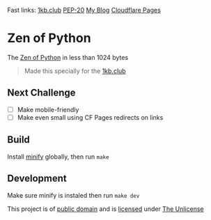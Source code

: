 Fast links: [1kb.club](https://1kb.club/) [PEP-20](https://t.ly/nLA3) [My Blog](https://helio.me/) [Cloudflare Pages](https://pages.cloudflare.com/)
# Zen of Python
The [Zen of Python](https://t.ly/nLA3) in less than 1024 bytes

> Made this specially for the [1kb.club](https://1kb.club)


## Next Challenge
- [ ] Make mobile-friendly
- [ ] Make even small using CF Pages redirects on links

## Build
Install [minify](https://github.com/tdewolff/minify) globally, then run `make`

## Development
Make sure minify is instaled then run `make dev`

This project is of [public domain](https://stpeter.im/writings/essays/publicdomain.html) and is [licensed](./LICENSE) under [The Unlicense](https://unlicense.org/)

